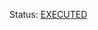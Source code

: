 Status: [EXECUTED](https://etherscan.io/tx/0x2cf97512124fa6bc6ce7b83e02bf883f6b637410101f7f88bb054474117473f4)